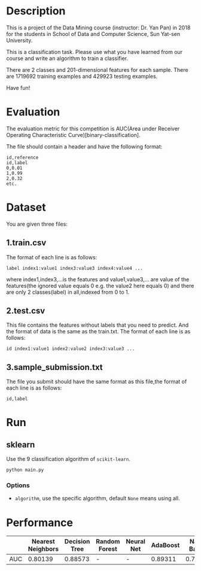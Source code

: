 # Description
This is a project of the Data Mining course (instructor: Dr. Yan Pan) in 2018 for the students in School of Data and Computer Science, Sun Yat-sen University.

This is a classification task. Please use what you have learned from our course and write an algorithm to train a classifier.

There are 2 classes and 201-dimensional features for each sample. There are 1719692 training examples and 429923 testing examples.

Have fun!

# Evaluation
The evaluation metric for this competition is AUC(Area under Receiver Operating Characteristic Curve)[binary-classification].

The file should contain a header and have the following format:

```
id,reference
id,label
0,0.01
1,0.99
2,0.32
etc.
```

# Dataset
You are given three files:

## 1.train.csv
The format of each line is as follows:

```
label index1:value1 index3:value3 index4:value4 ...
```
where index1,index3,...is the features and value1,value3,... are value of the features(the ignored value equals 0 e.g. the value2 here equals 0) and there are only 2 classes(label) in all,indexed from 0 to 1.

## 2.test.csv
This file contains the features without labels that you need to predict. And the format of data is the same as the train.txt. The format of each line is as follows:

```
id index1:value1 index2:value2 index3:value3 ...
```

## 3.sample_submission.txt
The file you submit should have the same format as this file,the format of each line is as follows:

```
id,label
```

# Run
## sklearn
Use the 9 classification algorithm of `scikit-learn`.

```bash
python main.py
```

### Options
- `algorithm`, use the specific algorithm, default `None` means using all. 

# Performance
| |Nearest Neighbors|Decision Tree|Random Forest|Neural Net|AdaBoost|Naive Bayes|QDA|Linear SVM|RBF SVM|
|-|-|-|-|-|-|-|-|-|-|
|AUC|0.80139|0.88573|-|-|0.89311|0.73119|-|-|-|
